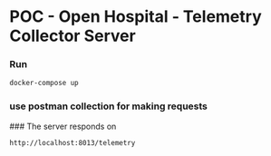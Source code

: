 # POC - Open Hospital  - Telemetry Collector Server

### Run 

```bash
docker-compose up
```

### use postman collection for making requests

### The server responds on

```
http://localhost:8013/telemetry
```
